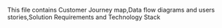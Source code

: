 This file contains Customer Journey map,Data flow diagrams and users stories,Solution Requirements and Technology Stack
